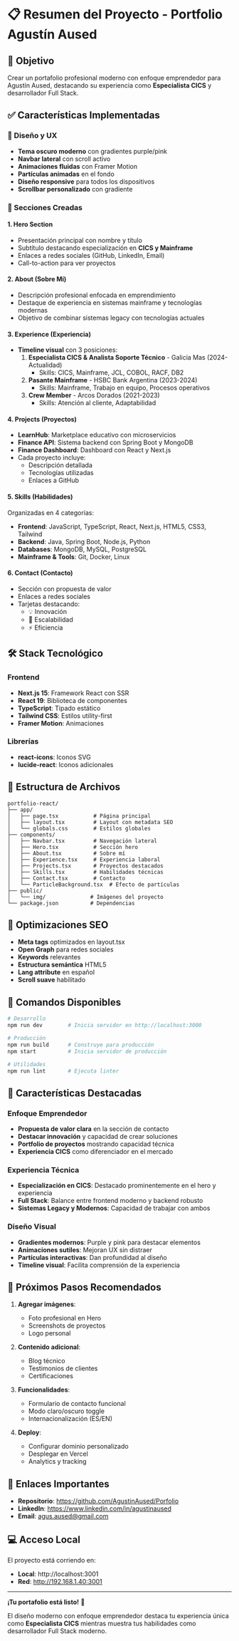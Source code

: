 # 📋 Resumen del Proyecto - Portfolio Agustín Aused

## 🎯 Objetivo
Crear un portafolio profesional moderno con enfoque emprendedor para Agustín Aused, destacando su experiencia como **Especialista CICS** y desarrollador Full Stack.

## ✅ Características Implementadas

### 🎨 Diseño y UX
- **Tema oscuro moderno** con gradientes purple/pink
- **Navbar lateral** con scroll activo
- **Animaciones fluidas** con Framer Motion
- **Partículas animadas** en el fondo
- **Diseño responsive** para todos los dispositivos
- **Scrollbar personalizado** con gradiente

### 📱 Secciones Creadas

#### 1. **Hero Section**
- Presentación principal con nombre y título
- Subtítulo destacando especialización en **CICS y Mainframe**
- Enlaces a redes sociales (GitHub, LinkedIn, Email)
- Call-to-action para ver proyectos

#### 2. **About (Sobre Mí)**
- Descripción profesional enfocada en emprendimiento
- Destaque de experiencia en sistemas mainframe y tecnologías modernas
- Objetivo de combinar sistemas legacy con tecnologías actuales

#### 3. **Experience (Experiencia)**
- **Timeline visual** con 3 posiciones:
  1. **Especialista CICS & Analista Soporte Técnico** - Galicia Mas (2024-Actualidad)
     - Skills: CICS, Mainframe, JCL, COBOL, RACF, DB2
  2. **Pasante Mainframe** - HSBC Bank Argentina (2023-2024)
     - Skills: Mainframe, Trabajo en equipo, Procesos operativos
  3. **Crew Member** - Arcos Dorados (2021-2023)
     - Skills: Atención al cliente, Adaptabilidad

#### 4. **Projects (Proyectos)**
- **LearnHub**: Marketplace educativo con microservicios
- **Finance API**: Sistema backend con Spring Boot y MongoDB
- **Finance Dashboard**: Dashboard con React y Next.js
- Cada proyecto incluye:
  - Descripción detallada
  - Tecnologías utilizadas
  - Enlaces a GitHub

#### 5. **Skills (Habilidades)**
Organizadas en 4 categorías:
- **Frontend**: JavaScript, TypeScript, React, Next.js, HTML5, CSS3, Tailwind
- **Backend**: Java, Spring Boot, Node.js, Python
- **Databases**: MongoDB, MySQL, PostgreSQL
- **Mainframe & Tools**: Git, Docker, Linux

#### 6. **Contact (Contacto)**
- Sección con propuesta de valor
- Enlaces a redes sociales
- Tarjetas destacando:
  - 💡 Innovación
  - 🚀 Escalabilidad
  - ⚡ Eficiencia

## 🛠️ Stack Tecnológico

### Frontend
- **Next.js 15**: Framework React con SSR
- **React 19**: Biblioteca de componentes
- **TypeScript**: Tipado estático
- **Tailwind CSS**: Estilos utility-first
- **Framer Motion**: Animaciones

### Librerías
- **react-icons**: Iconos SVG
- **lucide-react**: Iconos adicionales

## 📁 Estructura de Archivos

```
portfolio-react/
├── app/
│   ├── page.tsx           # Página principal
│   ├── layout.tsx         # Layout con metadata SEO
│   └── globals.css        # Estilos globales
├── components/
│   ├── Navbar.tsx         # Navegación lateral
│   ├── Hero.tsx           # Sección hero
│   ├── About.tsx          # Sobre mí
│   ├── Experience.tsx     # Experiencia laboral
│   ├── Projects.tsx       # Proyectos destacados
│   ├── Skills.tsx         # Habilidades técnicas
│   ├── Contact.tsx        # Contacto
│   └── ParticleBackground.tsx  # Efecto de partículas
├── public/
│   └── img/              # Imágenes del proyecto
└── package.json          # Dependencias
```

## 🎯 Optimizaciones SEO

- **Meta tags** optimizados en layout.tsx
- **Open Graph** para redes sociales
- **Keywords** relevantes
- **Estructura semántica** HTML5
- **Lang attribute** en español
- **Scroll suave** habilitado

## 🚀 Comandos Disponibles

```bash
# Desarrollo
npm run dev        # Inicia servidor en http://localhost:3000

# Producción
npm run build      # Construye para producción
npm start          # Inicia servidor de producción

# Utilidades
npm run lint       # Ejecuta linter
```

## 🌟 Características Destacadas

### Enfoque Emprendedor
- **Propuesta de valor clara** en la sección de contacto
- **Destacar innovación** y capacidad de crear soluciones
- **Portfolio de proyectos** mostrando capacidad técnica
- **Experiencia CICS** como diferenciador en el mercado

### Experiencia Técnica
- **Especialización en CICS**: Destacado prominentemente en el hero y experiencia
- **Full Stack**: Balance entre frontend moderno y backend robusto
- **Sistemas Legacy y Modernos**: Capacidad de trabajar con ambos

### Diseño Visual
- **Gradientes modernos**: Purple y pink para destacar elementos
- **Animaciones sutiles**: Mejoran UX sin distraer
- **Partículas interactivas**: Dan profundidad al diseño
- **Timeline visual**: Facilita comprensión de la experiencia

## 📝 Próximos Pasos Recomendados

1. **Agregar imágenes**:
   - Foto profesional en Hero
   - Screenshots de proyectos
   - Logo personal

2. **Contenido adicional**:
   - Blog técnico
   - Testimonios de clientes
   - Certificaciones

3. **Funcionalidades**:
   - Formulario de contacto funcional
   - Modo claro/oscuro toggle
   - Internacionalización (ES/EN)

4. **Deploy**:
   - Configurar dominio personalizado
   - Desplegar en Vercel
   - Analytics y tracking

## 🔗 Enlaces Importantes

- **Repositorio**: https://github.com/AgustinAused/Porfolio
- **LinkedIn**: https://www.linkedin.com/in/agustinaused
- **Email**: agus.aused@gmail.com

## 💻 Acceso Local

El proyecto está corriendo en:
- **Local**: http://localhost:3001
- **Red**: http://192.168.1.40:3001

---

**¡Tu portafolio está listo!** 🎉

El diseño moderno con enfoque emprendedor destaca tu experiencia única como **Especialista CICS** mientras muestra tus habilidades como desarrollador Full Stack moderno.
